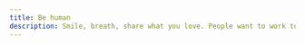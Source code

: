 ```yaml
---
title: Be human
description: Smile, breath, share what you love. People want to work together with people they like.
---
```

